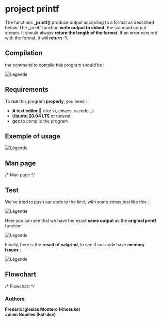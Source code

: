 # project printf

The functions **_printf()** produce output according to a format as described below. The _printf function **write output to stdout**, the standard output stream. It should always **return the length of the format**. If an error occured with the format, it will **return -1**.

## Compilation

the command to compile this program should be :

![Légende](https://i.ibb.co/4ZLLmcj/compilation-command.png)

## Requirements

To **run** this program **properly**, you need : 
* **A text editor** 🤡 (like vi, emacs, vscode...) 
* **Ubuntu 20.04 LTS** or newest 
* **gcc** to compile the program

## Exemple of usage

![Légende](https://i.ibb.co/sjR1nZL/example-of-usage.png)

## Man page

/* Man page */

## Test 

We've tried to push our code to the limit, with some stress test like this :  

![Légende](https://i.ibb.co/LPz7Wtf/test-c.png)

Here you can see that we have the exact **same output** as the **original printf** function.  

![Légende](https://i.ibb.co/YbB8nr7/output-test.png)  
  
  Finally, here is the **result of valgrind**, to see if our code have **memory issues** :
  
![Légende](https://i.ibb.co/HHZLLKw/valgrind.png)

## Flowchart
/* Flowchart */

### Authors

**Frederic Iglesias Montero (Khosuke)**  
**Julien Noailles (Faf-dev)**
